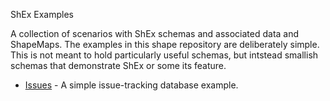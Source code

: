 ShEx Examples

A collection of scenarios with ShEx schemas and associated data and ShapeMaps. The examples in this shape repository are deliberately simple. This is not meant to hold particularly useful schemas, but intstead smallish schemas that demonstrate ShEx or some its feature.

* [Issues](scenario/Issues/) - A simple issue-tracking database example.
